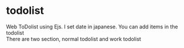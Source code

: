# todolist

Web ToDolist using Ejs. I set date in japanese.
You can add items in the todolist<br>
There are two section, normal todolist and work todolist
